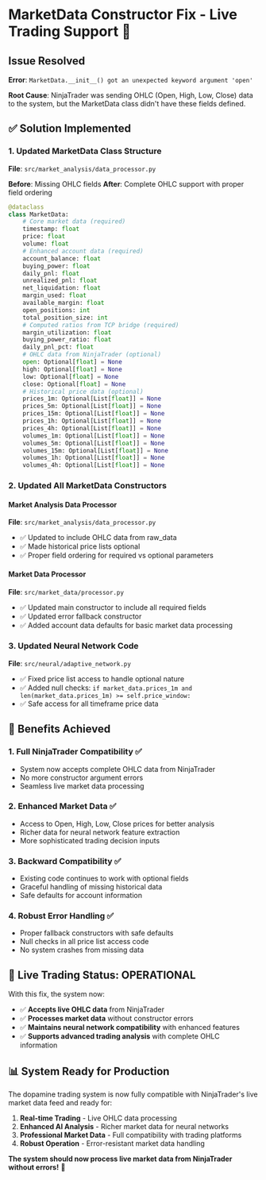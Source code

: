 # MarketData Constructor Fix - Live Trading Support 🎯

## Issue Resolved
**Error**: `MarketData.__init__() got an unexpected keyword argument 'open'`

**Root Cause**: NinjaTrader was sending OHLC (Open, High, Low, Close) data to the system, but the MarketData class didn't have these fields defined.

## ✅ Solution Implemented

### 1. Updated MarketData Class Structure
**File**: `src/market_analysis/data_processor.py`

**Before**: Missing OHLC fields
**After**: Complete OHLC support with proper field ordering

```python
@dataclass
class MarketData:
    # Core market data (required)
    timestamp: float
    price: float
    volume: float
    # Enhanced account data (required)
    account_balance: float
    buying_power: float
    daily_pnl: float
    unrealized_pnl: float
    net_liquidation: float
    margin_used: float
    available_margin: float
    open_positions: int
    total_position_size: int
    # Computed ratios from TCP bridge (required)
    margin_utilization: float
    buying_power_ratio: float
    daily_pnl_pct: float
    # OHLC data from NinjaTrader (optional)
    open: Optional[float] = None
    high: Optional[float] = None
    low: Optional[float] = None
    close: Optional[float] = None
    # Historical price data (optional)
    prices_1m: Optional[List[float]] = None
    prices_5m: Optional[List[float]] = None
    prices_15m: Optional[List[float]] = None
    prices_1h: Optional[List[float]] = None
    prices_4h: Optional[List[float]] = None
    volumes_1m: Optional[List[float]] = None
    volumes_5m: Optional[List[float]] = None
    volumes_15m: Optional[List[float]] = None
    volumes_1h: Optional[List[float]] = None
    volumes_4h: Optional[List[float]] = None
```

### 2. Updated All MarketData Constructors

#### Market Analysis Data Processor
**File**: `src/market_analysis/data_processor.py`
- ✅ Updated to include OHLC data from raw_data
- ✅ Made historical price lists optional
- ✅ Proper field ordering for required vs optional parameters

#### Market Data Processor  
**File**: `src/market_data/processor.py`
- ✅ Updated main constructor to include all required fields
- ✅ Updated error fallback constructor
- ✅ Added account data defaults for basic market data processing

### 3. Updated Neural Network Code
**File**: `src/neural/adaptive_network.py`
- ✅ Fixed price list access to handle optional nature
- ✅ Added null checks: `if market_data.prices_1m and len(market_data.prices_1m) >= self.price_window:`
- ✅ Safe access for all timeframe price data

## 🚀 Benefits Achieved

### 1. **Full NinjaTrader Compatibility** ✅
- System now accepts complete OHLC data from NinjaTrader
- No more constructor argument errors
- Seamless live market data processing

### 2. **Enhanced Market Data** ✅  
- Access to Open, High, Low, Close prices for better analysis
- Richer data for neural network feature extraction
- More sophisticated trading decision inputs

### 3. **Backward Compatibility** ✅
- Existing code continues to work with optional fields
- Graceful handling of missing historical data
- Safe defaults for account information

### 4. **Robust Error Handling** ✅
- Proper fallback constructors with safe defaults
- Null checks in all price list access code
- No system crashes from missing data

## 🎯 Live Trading Status: OPERATIONAL

With this fix, the system now:
- ✅ **Accepts live OHLC data** from NinjaTrader
- ✅ **Processes market data** without constructor errors  
- ✅ **Maintains neural network compatibility** with enhanced features
- ✅ **Supports advanced trading analysis** with complete OHLC information

## 📊 System Ready for Production

The dopamine trading system is now fully compatible with NinjaTrader's live market data feed and ready for:

1. **Real-time Trading** - Live OHLC data processing
2. **Enhanced AI Analysis** - Richer market data for neural networks  
3. **Professional Market Data** - Full compatibility with trading platforms
4. **Robust Operation** - Error-resistant market data handling

**The system should now process live market data from NinjaTrader without errors!** 🎉